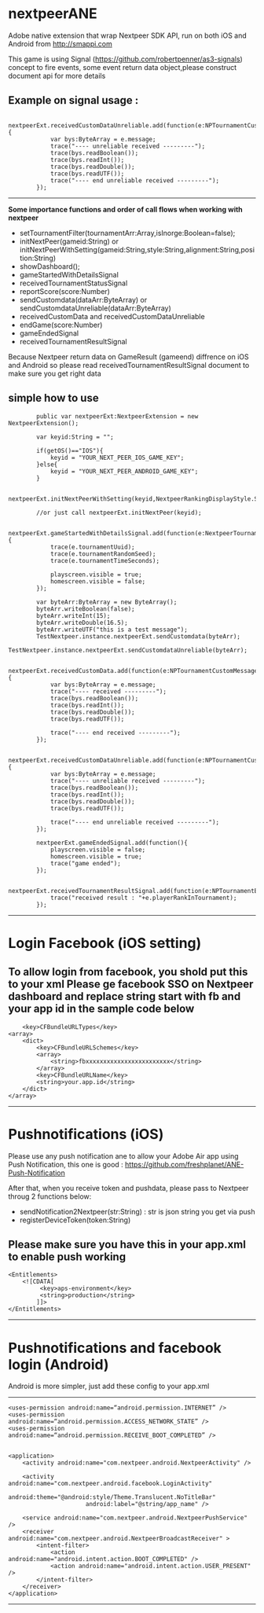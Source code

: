 nextpeerANE
===========
Adobe native extension that wrap Nextpeer SDK API, run on both iOS and Android from http://smappi.com
 
This game is using Signal (https://github.com/robertpenner/as3-signals) concept to fire events, some event return data object,please construct document api for more details 
 
 <b>Example on signal usage</b> :
 --------------------------------------------------------------------------
 			nextpeerExt.receivedCustomDataUnreliable.add(function(e:NPTournamentCustomMessage){
				var bys:ByteArray = e.message;
				trace("---- unreliable received ---------");
	 			trace(bys.readBoolean());
				trace(bys.readInt());
				trace(bys.readDouble());
				trace(bys.readUTF());
				trace("---- end unreliable received ---------"); 
			});
 --------------------------------------------------------------------------

<b>Some importance functions and order of call flows when working with nextpeer </b>
 
 - setTournamentFilter(tournamentArr:Array,isInorge:Boolean=false);
 - initNextPeer(gameid:String) or initNextPeerWithSetting(gameid:String,style:String,alignment:String,position:String)
 - showDashboard();
 - gameStartedWithDetailsSignal
 - receivedTournamentStatusSignal
 - reportScore(score:Number)
 - sendCustomdata(dataArr:ByteArray) or sendCustomdataUnreliable(dataArr:ByteArray)
 - receivedCustomData and receivedCustomDataUnreliable
 - endGame(score:Number)
 - gameEndedSignal
 - receivedTournamentResultSignal

Because Nextpeer return data on GameResult (gameend) diffrence on iOS and Android so please read receivedTournamentResultSignal document to make sure you get right data 

 <b> simple how to use </b>
 --------------------------------------------------------------------------
 			public var nextpeerExt:NextpeerExtension = new NextpeerExtension();
 
 			var keyid:String = "";
			
			if(getOS()=="IOS"){
				keyid = "YOUR_NEXT_PEER_IOS_GAME_KEY";
			}else{
				keyid = "YOUR_NEXT_PEER_ANDROID_GAME_KEY";
			}
			
			nextpeerExt.initNextPeerWithSetting(keyid,NextpeerRankingDisplayStyle.SOLO,NextpeerRankingDisplayAlignment.VERTICAL,NextpeerRankingDisplayPosition.BOTTOM_RIGHT);
			
			//or just call nextpeerExt.initNextPeer(keyid);

 			nextpeerExt.gameStartedWithDetailsSignal.add(function(e:NextpeerTournamentContainer){
				trace(e.tournamentUuid);
				trace(e.tournamentRandomSeed);
				trace(e.tournamentTimeSeconds);
				
				playscreen.visible = true;
				homescreen.visible = false;
			});
			
			var byteArr:ByteArray = new ByteArray();
			byteArr.writeBoolean(false);
			byteArr.writeInt(15);
			byteArr.writeDouble(16.5);
			byteArr.writeUTF("this is a test message"); 
			TestNextpeer.instance.nextpeerExt.sendCustomdata(byteArr);
			TestNextpeer.instance.nextpeerExt.sendCustomdataUnreliable(byteArr);
			
			nextpeerExt.receivedCustomData.add(function(e:NPTournamentCustomMessage){
				var bys:ByteArray = e.message;
				trace("---- received ---------");
				trace(bys.readBoolean());
				trace(bys.readInt());
				trace(bys.readDouble());
				trace(bys.readUTF());
				
				trace("---- end received ---------"); 
			});
			
			nextpeerExt.receivedCustomDataUnreliable.add(function(e:NPTournamentCustomMessage){
				var bys:ByteArray = e.message;
				trace("---- unreliable received ---------");
				trace(bys.readBoolean());
				trace(bys.readInt());
				trace(bys.readDouble());
				trace(bys.readUTF());
				
				trace("---- end unreliable received ---------"); 
			});
			
			nextpeerExt.gameEndedSignal.add(function(){
				playscreen.visible = false;
				homescreen.visible = true;
				trace("game ended");
			});
			
			nextpeerExt.receivedTournamentResultSignal.add(function(e:NPTournamentEndDataContainer):void{
				trace("received result : "+e.playerRankInTournament);
			});
 
 
 --------------------------------------------------------------------------

Login Facebook (iOS setting)
===========

To allow login from facebook, you shold put this to your xml Please ge facebook SSO on Nextpeer dashboard and replace string start with fb and your app id in the sample code below 
--------------------------------------------------------------------------
        <key>CFBundleURLTypes</key>
	<array>
		<dict>
			<key>CFBundleURLSchemes</key>
			<array>
				<string>fbxxxxxxxxxxxxxxxxxxxxxxxx</string>
			</array>
			<key>CFBundleURLName</key>
			<string>your.app.id</string>
		</dict>
	</array>
--------------------------------------------------------------------------
	
Pushnotifications (iOS)
===========
Please use any push notification ane to allow your Adobe Air app using Push Notification, this one is good : https://github.com/freshplanet/ANE-Push-Notification

After that, when you receive token and pushdata, please pass to Nextpeer throug 2 functions below:

 - sendNotification2Nextpeer(str:String) : str is json string you get via push
 - registerDeviceToken(token:String)

Please make sure you have this in your app.xml to enable push working
--------------------------------------------------------------------------
	<Entitlements>
		<![CDATA[ 
	         <key>aps-environment</key> 
	         <string>production</string> 
	      	]]> 
	</Entitlements>
--------------------------------------------------------------------------

Pushnotifications and facebook login (Android)
===========
Android is more simpler, just add these config to your app.xml

--------------------------------------------------------------------------
	<uses-permission android:name=“android.permission.INTERNET” />	
	<uses-permission android:name=“android.permission.ACCESS_NETWORK_STATE” />	
	<uses-permission android:name=“android.permission.RECEIVE_BOOT_COMPLETED” />

		    
	<application>
		<activity android:name="com.nextpeer.android.NextpeerActivity" />   
		    	
		<activity android:name="com.nextpeer.android.facebook.LoginActivity"
				          android:theme="@android:style/Theme.Translucent.NoTitleBar"
				          android:label="@string/app_name" />
				 
		<service android:name="com.nextpeer.android.NextpeerPushService" />
		<receiver android:name="com.nextpeer.android.NextpeerBroadcastReceiver" >
			<intent-filter>
				<action android:name="android.intent.action.BOOT_COMPLETED" />
				<action android:name="android.intent.action.USER_PRESENT" />
			</intent-filter>
		</receiver>	
	</application>
--------------------------------------------------------------------------

